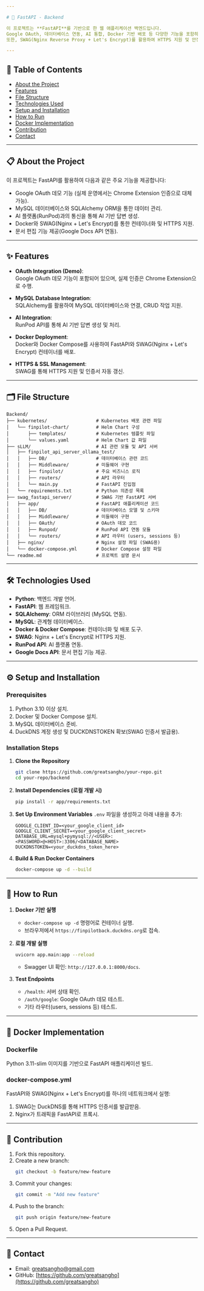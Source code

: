 ```yaml
---

# 🚀 FastAPI - Backend

이 프로젝트는 **FastAPI**를 기반으로 한 웹 애플리케이션 백엔드입니다.  
Google OAuth, 데이터베이스 연동, AI 통합, Docker 기반 배포 등 다양한 기능을 포함하고 있습니다.  
또한, SWAG(Nginx Reverse Proxy + Let's Encrypt)를 활용하여 HTTPS 지원 및 안정적인 배포 환경을 제공합니다.

---
```


## 📖 Table of Contents

- [About the Project](#-about-the-project)
- [Features](#-features)
- [File Structure](#-file-structure)
- [Technologies Used](#-technologies-used)
- [Setup and Installation](#-setup-and-installation)
- [How to Run](#-how-to-run)
- [Docker Implementation](#-docker-implementation)
- [Contribution](#-contribution)
- [Contact](#-contact)

---

## 📋 About the Project

이 프로젝트는 FastAPI를 활용하여 다음과 같은 주요 기능을 제공합니다:
- Google OAuth 데모 기능 (실제 운영에서는 Chrome Extension 인증으로 대체 가능).
- MySQL 데이터베이스와 SQLAlchemy ORM을 통한 데이터 관리.
- AI 플랫폼(RunPod)과의 통신을 통해 AI 기반 답변 생성.
- Docker와 SWAG(Nginx + Let's Encrypt)를 통한 컨테이너화 및 HTTPS 지원.
- 문서 편집 기능 제공(Google Docs API 연동).

---

## ✨ Features

- **OAuth Integration (Demo)**:  
  Google OAuth 데모 기능이 포함되어 있으며, 실제 인증은 Chrome Extension으로 수행.
  
- **MySQL Database Integration**:  
  SQLAlchemy를 활용하여 MySQL 데이터베이스와 연결, CRUD 작업 지원.

- **AI Integration**:  
  RunPod API를 통해 AI 기반 답변 생성 및 처리.

- **Docker Deployment**:  
  Docker와 Docker Compose를 사용하여 FastAPI와 SWAG(Nginx + Let's Encrypt) 컨테이너를 배포.

- **HTTPS & SSL Management**:  
  SWAG를 통해 HTTPS 지원 및 인증서 자동 갱신.

---

## 🗂 File Structure

```
Backend/
├── kubernetes/                  # Kubernetes 배포 관련 파일
│   └── finpilot-chart/          # Helm Chart 구성
│       ├── templates/           # Kubernetes 템플릿 파일
│       └── values.yaml          # Helm Chart 값 파일
├── sLLM/                        # AI 관련 모듈 및 API 서버
│   ├── finpilot_api_server_ollama_test/
│   │   ├── DB/                  # 데이터베이스 관련 코드
│   │   ├── Middleware/          # 미들웨어 구현
│   │   ├── finpilot/            # 주요 비즈니스 로직
│   │   ├── routers/             # API 라우터
│   │   └── main.py              # FastAPI 진입점
│   └── requirements.txt         # Python 의존성 목록
├── swag_fastapi_server/         # SWAG 기반 FastAPI 서버
│   ├── app/                     # FastAPI 애플리케이션 코드
│   │   ├── DB/                  # 데이터베이스 모델 및 스키마
│   │   ├── Middleware/          # 미들웨어 구현
│   │   ├── OAuth/               # OAuth 데모 코드
│   │   ├── Runpod/              # RunPod API 연동 모듈
│   │   └── routers/             # API 라우터 (users, sessions 등)
│   ├── nginx/                   # Nginx 설정 파일 (SWAG용)
│   └── docker-compose.yml       # Docker Compose 설정 파일
└── readme.md                    # 프로젝트 설명 문서
```

---

## 🛠 Technologies Used

- **Python**: 백엔드 개발 언어.
- **FastAPI**: 웹 프레임워크.
- **SQLAlchemy**: ORM 라이브러리 (MySQL 연동).
- **MySQL**: 관계형 데이터베이스.
- **Docker & Docker Compose**: 컨테이너화 및 배포 도구.
- **SWAG**: Nginx + Let's Encrypt로 HTTPS 지원.
- **RunPod API**: AI 플랫폼 연동.
- **Google Docs API**: 문서 편집 기능 제공.

---

## ⚙️ Setup and Installation

### Prerequisites

1. Python 3.10 이상 설치.
2. Docker 및 Docker Compose 설치.
3. MySQL 데이터베이스 준비.
4. DuckDNS 계정 생성 및 DUCKDNSTOKEN 확보(SWAG 인증서 발급용).

### Installation Steps

1. **Clone the Repository**
   ```bash
   git clone https://github.com/greatsangho/your-repo.git
   cd your-repo/backend
   ```

2. **Install Dependencies (로컬 개발 시)**
   ```bash
   pip install -r app/requirements.txt
   ```

3. **Set Up Environment Variables**
   `.env` 파일을 생성하고 아래 내용을 추가:
   ```
   GOOGLE_CLIENT_ID=<your_google_client_id>
   GOOGLE_CLIENT_SECRET=<your_google_client_secret>
   DATABASE_URL=mysql+pymysql://<USER>:<PASSWORD>@<HOST>:3306/<DATABASE_NAME>
   DUCKDNSTOKEN=<your_duckdns_token_here>
   ```

4. **Build & Run Docker Containers**
   ```bash
   docker-compose up -d --build
   ```

---

## 🚀 How to Run

1. **Docker 기반 실행**
    - `docker-compose up -d` 명령어로 컨테이너 실행.
    - 브라우저에서 `https://finpilotback.duckdns.org`로 접속.

2. **로컬 개발 실행**
    ```bash
    uvicorn app.main:app --reload
    ```
    - Swagger UI 확인: `http://127.0.0.1:8000/docs`.

3. **Test Endpoints**
    - `/health`: 서버 상태 확인.
    - `/auth/google`: Google OAuth 데모 테스트.
    - 기타 라우터(users, sessions 등) 테스트.

---

## 🐳 Docker Implementation

### Dockerfile

Python 3.11-slim 이미지를 기반으로 FastAPI 애플리케이션 빌드.

### docker-compose.yml

FastAPI와 SWAG(Nginx + Let's Encrypt)를 하나의 네트워크에서 실행:
1. SWAG는 DuckDNS를 통해 HTTPS 인증서를 발급받음.
2. Nginx가 트래픽을 FastAPI로 프록시.

---

## 🤝 Contribution

1. Fork this repository.
2. Create a new branch:
    ```bash
    git checkout -b feature/new-feature
    ```
3. Commit your changes:
    ```bash
    git commit -m "Add new feature"
    ```
4. Push to the branch:
    ```bash
    git push origin feature/new-feature
    ```
5. Open a Pull Request.

---

## 📧 Contact

- Email: greatsangho@gmail.com  
- GitHub: [https://github.com/greatsangho](https://github.com/greatsangho)